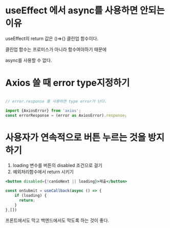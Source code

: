 # useEffect 에서 async를 사용하면 안되는 이유

useEffect의 return 값은 ()⇒{} 클린업 함수이다.

클린업 함수는 프로미스가 아니라 함수여야하기 때문에

async를 사용할 수 없다.

# Axios 쓸 때 error type지정하기

```jsx

// error.response 를 사용하면 type error가 난다.

import {AxiosError} from 'axios';
const errorResponse = (error as AxiosError).response;
```

# 사용자가 연속적으로 버튼 누르는 것을 방지하기

1. loading 변수를 버튼의 disabled 조건으로 걸기
2. 예외처리함수에서 return 시키기

```jsx
<button disabled={!canGoNext || loading}>제출</button>

const onSubmit = useCallback(async () => {
    if (loading) {
      return;
    }
},[])
```

프론트에서도 막고 백엔드에서도 막도록 하는 것이 좋다.
